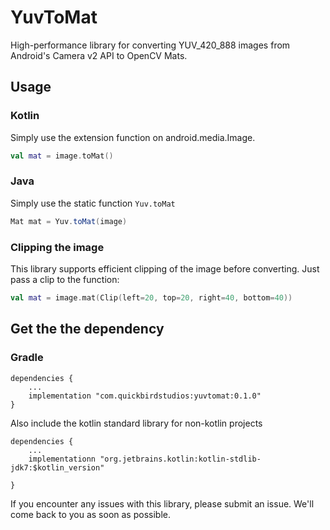 # YuvToMat
High-performance library for converting YUV_420_888 images from Android's Camera v2 API to OpenCV Mats. 
  
## Usage
### Kotlin
Simply use the extension function on android.media.Image.  

```kotlin
val mat = image.toMat()
```

### Java
Simply use the static function ```Yuv.toMat```

```java
Mat mat = Yuv.toMat(image)
```

### Clipping the image
This library supports efficient clipping of the image before converting. 
Just pass a clip to the function:

```kotlin
val mat = image.mat(Clip(left=20, top=20, right=40, bottom=40))
```

## Get the the dependency

### Gradle
```
dependencies {
    ...
    implementation "com.quickbirdstudios:yuvtomat:0.1.0"
}
```

Also include the kotlin standard library for non-kotlin projects

```
dependencies {
    ...
    implementationn "org.jetbrains.kotlin:kotlin-stdlib-jdk7:$kotlin_version"

}
```

If you encounter any issues with this library, please submit an issue. We'll come back to you as soon as possible.
